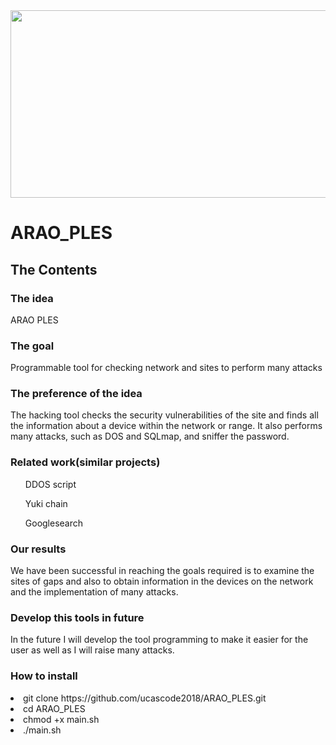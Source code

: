 <img src="https://scontent.fjrs2-1.fna.fbcdn.net/v/t1.0-9/48408583_372825620118125_4913228684367757312_n.jpg?_nc_cat=104&_nc_ht=scontent.fjrs2-1.fna&oh=2ea8aa72c2bb613a229ff8ce6fa933be&oe=5C9C67A7" alt="" width="600" height="300" />
<h1><b>ARAO_PLES</b></h1>
<h2>The Contents</h2>
<h3>The idea</h3>
<p>ARAO PLES</p>
<h3>The goal
</h3>
<p>Programmable tool for checking network and sites to perform many attacks</p>
<h3>The preference of the idea</h3>
<p>The hacking tool checks the security vulnerabilities of the site and finds all the information about a device within the network or range. It also performs many attacks, such as DOS and SQLmap, and sniffer the password.</p>
<h3>Related work(similar projects)</h3>
<ul>DDOS script</ul>
<ul>Yuki chain</ul>
<ul>Googlesearch</ul>
<h3>Our results</h3>
<p>We have been successful in reaching the goals required is to examine the sites of gaps and also to obtain information in the devices on the network and the implementation of many attacks.</p>
<h3>Develop this tools in future</h3>
<p>In the future I will develop the tool programming to make it easier for the user as well as I will raise many attacks.</p>
<h3>How to install</h3>
<li>git clone https://github.com/ucascode2018/ARAO_PLES.git</li>
<li>cd ARAO_PLES</li>
<li>chmod +x main.sh</li>
<li>./main.sh</li>
